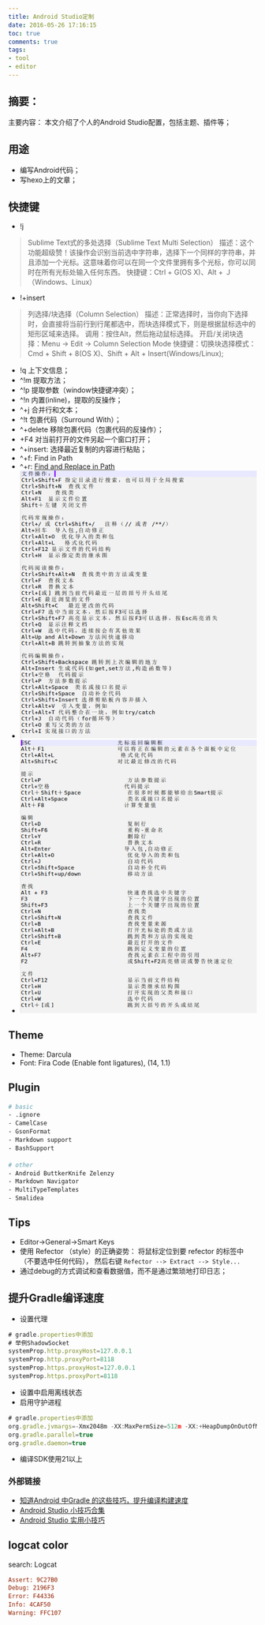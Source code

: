 ```yaml
---
title: Android Studio定制
date: 2016-05-26 17:16:15
toc: true
comments: true
tags:
- tool
- editor
---
```



## 摘要：
主要内容：
本文介绍了个人的Android Studio配置，包括主题、插件等；


## 用途
- 编写Android代码；
- 写hexo上的文章；

## 快捷键
- !j
>  Sublime Text式的多处选择（Sublime Text Multi Selection）
>  描述：这个功能超级赞！该操作会识别当前选中字符串，选择下一个同样的字符串，并且添加一个光标。这意味着你可以在同一个文件里拥有多个光标，你可以同时在所有光标处输入任何东西。
>  快捷键：Ctrl + G(OS X)、Alt + Ｊ（Windows、Linux）

- !+insert
> 列选择/块选择（Column Selection）
> 描述：正常选择时，当你向下选择时，会直接将当前行到行尾都选中，而块选择模式下，则是根据鼠标选中的矩形区域来选择。
> 调用：按住Alt，然后拖动鼠标选择。
> 开启/关闭块选择：Menu → Edit → Column Selection Mode
> 快捷键：切换块选择模式：Cmd + Shift + 8(OS X)、Shift + Alt + Insert﻿(Windows/Linux);

- !q 上下文信息；
- ^!m 提取方法；
- ^!p 提取参数（window快捷键冲突）；
- ^!n 内置(inline)，提取的反操作；
- ^+j 合并行和文本；
- ^!t 包裹代码（Surround With）；
- ^+delete 移除包裹代码（包裹代码的反操作）；
- +F4 对当前打开的文件另起一个窗口打开；
- ^+insert: 选择最近复制的内容进行粘贴；
- ^+f: Find in Path
- ^+r: [Find and Replace in Path](https://www.jetbrains.com/help/idea/find-and-replace-in-path.html)
- ![askey](./askey.png)
- ![askey](./askey2.png)

## Theme
- Theme: Darcula
- Font: Fira Code (Enable font ligatures), (14, 1.1)

## Plugin
```sh
# basic
- .ignore
- CamelCase
- GsonFormat
- Markdown support
- BashSupport

# other
- Android ButtkerKnife Zelenzy
- Markdown Navigator
- MultiTypeTemplates
- Smalidea
```

## Tips
- Editor->General->Smart Keys
- 使用 Refector （style）的正确姿势：
    将鼠标定位到要 refector 的标签中（不要选中任何代码），
    然后右键 `Refector --> Extract --> Style...`
- 通过debug的方式调试和查看数据值，而不是通过繁琐地打印日志；

## 提升Gradle编译速度
- 设置代理
``` js
# gradle.properties中添加
# 举例ShadowSocket
systemProp.http.proxyHost=127.0.0.1
systemProp.http.proxyPort=8118
systemProp.https.proxyHost=127.0.0.1
systemProp.https.proxyPort=8118
```
- 设置中启用离线状态
- 启用守护进程
``` js
# gradle.properties中添加
org.gradle.jvmargs=-Xmx2048m -XX:MaxPermSize=512m -XX:+HeapDumpOnOutOfMemoryError -Dfile.encoding=UTF-8
org.gradle.parallel=true
org.gradle.daemon=true
```
- 编译SDK使用21以上

### 外部链接
- [知道Android 中Gradle 的这些技巧，提升编译构建速度](http://tikitoo.github.io/2016/05/26/android-studio-gradle-build-run-faster/)
- [Android Studio 小技巧合集](http://jaeger.itscoder.com/android/2016/02/14/android-studio-tips.html)
- [Android Studio 实用小技巧](https://mp.weixin.qq.com/s?__biz=MzIwMzYwMTk1NA==&mid=2247485764&idx=1&sn=f816c73c1bc0d024d877f5f5371488b7&chksm=96cda809a1ba211faf50e83386c40d74bc71a24bd420f22cffda6a3d62a64ded6b5695a20d59&mpshare=1&scene=23&srcid=0717PkrJrg2LIqVFH25udp60&utm_medium=email&utm_source=gank.io#rd)

## logcat color
search: Logcat
```ini
Assert: 9C27B0
Debug: 2196F3
Error: F44336
Info: 4CAF50
Warning: FFC107
```